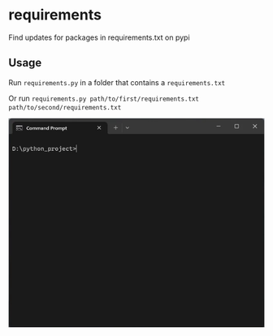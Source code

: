 # requirements
Find updates for packages in requirements.txt on pypi

## Usage

Run `requirements.py` in a folder that contains a `requirements.txt`

Or run `requirements.py path/to/first/requirements.txt path/to/second/requirements.txt`

![Screenrecord](https://github.com/cvzi/requirements/raw/screenshots/video.png)
